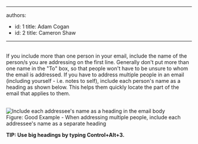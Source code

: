 

---
authors:
  - id: 1
    title: Adam Cogan
  - id: 2
    title: Cameron Shaw
---




<span class='intro'>   <br>
If you include more than one person in your email, include the name of the person/s you are addressing on the first line. Generally don't put more than one name in the &quot;To&quot; box, so that people won't have to be unsure to whom the email is addressed. If you have to address multiple people in an email (including yourself - i.e. notes to self), include each person's name as a heading as shown below. This helps them quickly locate the part of the email that applies to them.
 </span>

  <br>
<img src="/Standards/Communication/RulesToBetterEmail/PublishingImages/IncludeNameFirstLine.jpg" alt="Include each addressee's name as a heading in the email body" class="ms-rteCustom-ImageArea" /> <span class="ms-rteCustom-FigureGood">Figure&#58;&#160;Good Example - When addressing multiple people, include each addressee's name as a separate heading</span>
<p><strong>TIP&#58; Use big headings by typing Control+Alt+3.</strong></p>



